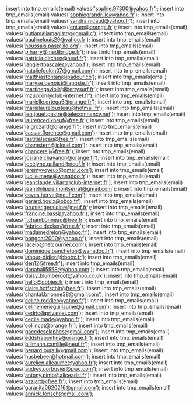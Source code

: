 
insert into tmp_emails(email) values('sophie.97300@yahoo.fr');
insert into tmp_emails(email) values('sophiegrandrille@yahoo.fr');
insert into tmp_emails(email) values('sandra.nicaud@yahoo.fr');
insert into tmp_emails(email) values('enium@orange.fr');
insert into tmp_emails(email) values('putiamaliamagistry@gmail.c');
insert into tmp_emails(email) values('paulinelouis29@yahoo.fr');
insert into tmp_emails(email) values('houssais.pas@lilo.org');
insert into tmp_emails(email) values('p.harry@medibridge.fr');
insert into tmp_emails(email) values('patricia.ditchen@neuf.fr');
insert into tmp_emails(email) values('langiertpascale@yahoo.f');
insert into tmp_emails(email) values('nataliefoulon07@gmail.com');
insert into tmp_emails(email) values('matthiasfontan@ipadour.co');
insert into tmp_emails(email) values('maryse.benoist@laposte.fr');
insert into tmp_emails(email) values('martinegavioli@libertysurf.fr');
insert into tmp_emails(email) values('mzuccon@club-internet.fr');
insert into tmp_emails(email) values('marielle.ortega6@orange.fr');
insert into tmp_emails(email) values('marielaurelousteau@hotmail.fr');
insert into tmp_emails(email) values('leo.jouet.pastre@telecomnancy.net');
insert into tmp_emails(email) values('laurencedixneuf@free.fr');
insert into tmp_emails(email) values('la.grozard@orange.fr');
insert into tmp_emails(email) values('cassar.florence@gmail.com');
insert into tmp_emails(email) values('laetitialacau@free.fr');
insert into tmp_emails(email) values('chamstern@icloud.com');
insert into tmp_emails(email) values('chancerelj@free.fr');
insert into tmp_emails(email) values('josiane.chavanon@orange.fr');
insert into tmp_emails(email) values('jocelyne.galland@neuf.fr');
insert into tmp_emails(email) values('jeremyvoyeux@gmail.com');
insert into tmp_emails(email) values('lucile.mene@wanadoo.fr');
insert into tmp_emails(email) values('jeanclaude.villart@club-internet.fr');
insert into tmp_emails(email) values('jeanphilippe.montserrat@gmail.com');
insert into tmp_emails(email) values('coves.herve@neuf.com');
insert into tmp_emails(email) values('gerard.houix@bbox.fr');
insert into tmp_emails(email) values('brunier.geraldine@neuf.fr');
insert into tmp_emails(email) values('francine.bassi@yahoo.fr');
insert into tmp_emails(email) values('f.chambonneau@free.fr');
insert into tmp_emails(email) values('fabrice.decker@free.fr');
insert into tmp_emails(email) values('madamedrelon@yahoo.fr');
insert into tmp_emails(email) values('bongoat2000@yahoo.fr');
insert into tmp_emails(email) values('lacelo@netcourrier.com');
insert into tmp_emails(email) values('dominique.bancheton@wanadoo.fr');
insert into tmp_emails(email) values('labour-didier@bbobx.fr');
insert into tmp_emails(email) values('den12@free.fr');
insert into tmp_emails(email) values('danahall5558@yahoo.com');
insert into tmp_emails(email) values('daisy_blumberoot@yahoo.co.uk');
insert into tmp_emails(email) values('hello@obbies.fr');
insert into tmp_emails(email) values('claire.hoffschir@free.fr');
insert into tmp_emails(email) values('chantal.brionne38@gmail.com');
insert into tmp_emails(email) values('celine.roddier@yahoo.fr');
insert into tmp_emails(email) values('celinemerieguillaume@gmail.com');
insert into tmp_emails(email) values('cedric@privaniet.com');
insert into tmp_emails(email) values('cecile.made@yahoo.fr');
insert into tmp_emails(email) values('collincat@orange.fr');
insert into tmp_emails(email) values('gaecdesclaphes@gmail.com');
insert into tmp_emails(email) values('eddstrapontins@orange.fr');
insert into tmp_emails(email) values('billmann.camille@neuf.fr');
insert into tmp_emails(email) values('benard.buralli@gmail.com');
insert into tmp_emails(email) values('husbebeer@hotmail.com');
insert into tmp_emails(email) values('aurelien.alleaume@yahoo.fr');
insert into tmp_emails(email) values('audrey.corbusier@pwc.com');
insert into tmp_emails(email) values('antony.pinto@aliceadsl.fr');
insert into tmp_emails(email) values('azziard@free.fr');
insert into tmp_emails(email) values('garanita0620216@gmail.com');
insert into tmp_emails(email) values('annick.fensch@gmail.com');